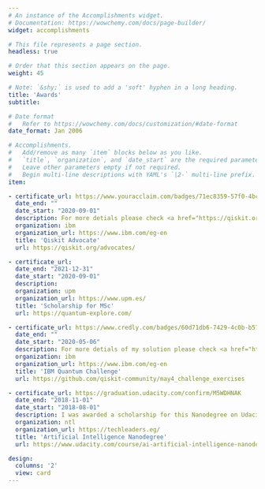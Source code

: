 ```yaml
---
# An instance of the Accomplishments widget.
# Documentation: https://wowchemy.com/docs/page-builder/
widget: accomplishments

# This file represents a page section.
headless: true

# Order that this section appears on the page.
weight: 45

# Note: `&shy;` is used to add a 'soft' hyphen in a long heading.
title: 'Awards'
subtitle:

# Date format
#   Refer to https://wowchemy.com/docs/customization/#date-format
date_format: Jan 2006

# Accomplishments.
#   Add/remove as many `item` blocks below as you like.
#   `title`, `organization`, and `date_start` are the required parameters.
#   Leave other parameters empty if not required.
#   Begin multi-line descriptions with YAML's `|2-` multi-line prefix.
item:

- certificate_url: https://www.youracclaim.com/badges/71ec8359-57f0-4bc7-896e-3e53710ad3d1/linked_in_profile
  date_end: ""
  date_start: "2020-09-01"
  description: For more detials please check <a href="https://qiskit.org/advocates/" target="_blank">here</a>
  organization: ibm
  organization_url: https://www.ibm.com/eg-en
  title: 'Qiskit Advocate'
  url: https://qiskit.org/advocates/

- certificate_url: 
  date_end: "2021-12-31"
  date_start: "2020-09-01"
  description: 
  organization: upm
  organization_url: https://www.upm.es/
  title: 'Scholarship for MSc'
  url: https://quantum-explore.com/

- certificate_url: https://www.credly.com/badges/60d71db6-7429-4c0b-b579-42d99a81ce8e/linked_in_profile
  date_end: ""
  date_start: "2020-05-06"
  description: For more detials of my solution please check <a href="https://github.com/kareem1925/ibm-quantum-challenge" target="_blank">here</a>
  organization: ibm
  organization_url: https://www.ibm.com/eg-en
  title: 'IBM Quantum Challenge'
  url: https://github.com/qiskit-community/may4_challenge_exercises

- certificate_url: https://graduation.udacity.com/confirm/M5WDHNAK
  date_end: "2018-11-01"
  date_start: "2018-08-01"
  description: I was awarded a scholarship for this Nanodegree on Udacity
  organization: ntl
  organization_url: https://techleaders.eg/
  title: 'Artificial Intelligence Nanodegree'
  url: https://www.udacity.com/course/ai-artificial-intelligence-nanodegree--nd898

design:
  columns: '2' 
  view: card
---
```

